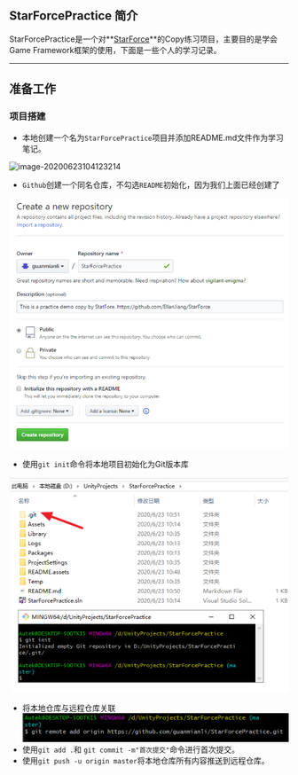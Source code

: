 ## StarForcePractice 简介

StarForcePractice是一个对**[StarForce](https://github.com/EllanJiang/StarForce)**的Copy练习项目，主要目的是学会Game Framework框架的使用，下面是一些个人的学习记录。

---

## 准备工作

### 项目搭建

+ 本地创建一个名为`StarForcePractice`项目并添加README.md文件作为学习笔记。

![image-20200623104123214](https://github.com/guanmianli/StarForcePractice/blob/master/README.assets/README.assets/image001.png)

+ `Github`创建一个同名仓库，不勾选`README`初始化，因为我们上面已经创建了

![image-20200623104809361](README.assets/image-20200623104809361.png)

+ 使用`git init`命令将本地项目初始化为Git版本库

![image-20200623105225639](README.assets/image-20200623105225639.png)

+ 将本地仓库与远程仓库关联
  ![image-20200623105658038](README.assets/image-20200623105658038.png)
+ 使用`git add .`和 `git commit -m"首次提交"`命令进行首次提交。
+ 使用`git push -u origin master`将本地仓库所有内容推送到远程仓库。